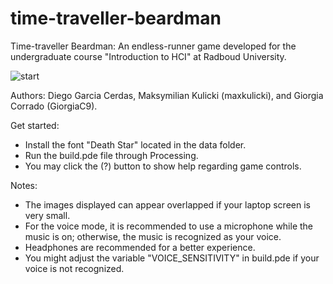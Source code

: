 # time-traveller-beardman
Time-traveller Beardman: An endless-runner game developed for the undergraduate course "Introduction to HCI" at Radboud University.

![start](https://github.com/diegogcerdas/time-traveller-beardman/tree/master/build/data/Screenshots/beardman_1.png)

Authors: Diego Garcia Cerdas, Maksymilian Kulicki (maxkulicki), and Giorgia Corrado (GiorgiaC9).

Get started:
- Install the font "Death Star" located in the data folder.
- Run the build.pde file through Processing.
- You may click the (?) button to show help regarding game controls.

Notes:
- The images displayed can appear overlapped if your laptop screen is very small.
- For the voice mode, it is recommended to use a microphone while the music is on; otherwise, the music is recognized as your voice.
- Headphones are recommended for a better experience.
- You might adjust the variable "VOICE_SENSITIVITY" in build.pde if your voice is not recognized.
